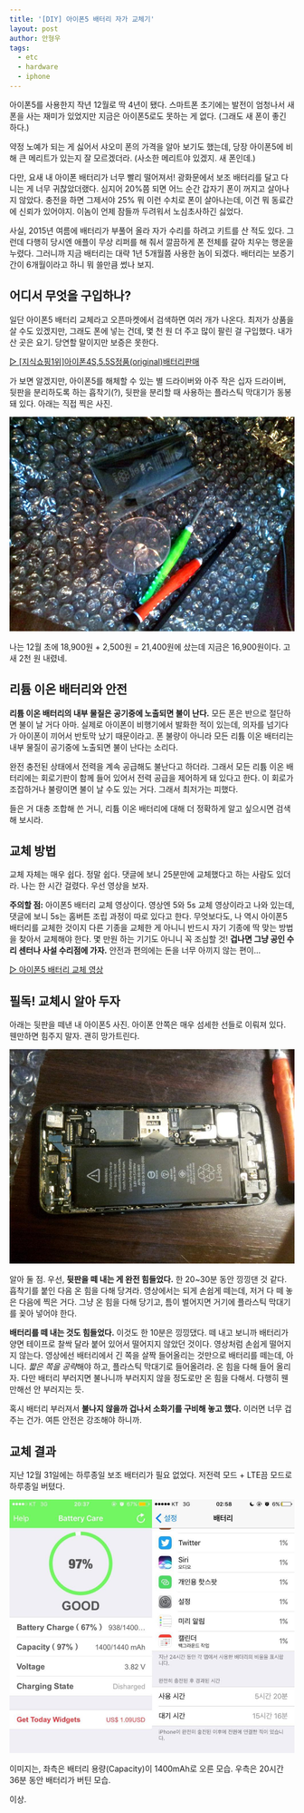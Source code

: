 ```yaml
---
title: '[DIY] 아이폰5 배터리 자가 교체기'
layout: post
author: 안형우
tags:
  - etc
  - hardware
  - iphone
---
```


아이폰5를 사용한지 작년 12월로 딱 4년이 됐다. 스마트폰 초기에는 발전이 엄청나서 새 폰을 사는 재미가 있었지만 지금은 아이폰5로도 못하는 게 없다. (그래도 새 폰이 좋긴 하다.)

약정 노예가 되는 게 싫어서 샤오미 폰의 가격을 알아 보기도 했는데, 당장 아이폰5에 비해 큰 메리트가 있는지 잘 모르겠더라. (사소한 메리트야 있겠지. 새 폰인데.)

다만, 요새 내 아이폰 배터리가 너무 빨리 떨어져서! 광화문에서 보조 배터리를 달고 다니는 게 너무 귀찮았더랬다. 심지어 20%쯤 되면 어느 순간 갑자기 폰이 꺼지고 살아나지 않았다. 충전을 하면 그제서야 25% 뭐 이런 수치로 폰이 살아나는데, 이건 뭐 동료간에 신뢰가 있어야지. 이놈이 언제 잠들까 두려워서 노심초사하긴 싫었다.

사실, 2015년 여름에 배터리가 부풀어 올라 자가 수리를 하려고 키트를 산 적도 있다. 그런데 다행히 당시엔 애플이 무상 리퍼를 해 줘서 깔끔하게 폰 전체를 갈아 치우는 행운을 누렸다. 그러니까 지금 배터리는 대략 1년 5개월쯤 사용한 놈이 되겠다. 배터리는 보증기간이 6개월이라고 하니 뭐 쓸만큼 썼나 보지.


## 어디서 무엇을 구입하나?

일단 아이폰5 배터리 교체라고 오픈마켓에서 검색하면 여러 개가 나온다. 최저가 상품을 살 수도 있겠지만, 그래도 폰에 넣는 건데, 몇 천 원 더 주고 많이 팔린 걸 구입했다. 내가 산 곳은 요기. 당연할 말이지만 보증은 못한다.

[▷ [지식쇼핑1위]아이폰4S,5.5S정품(original)배터리판매][1]

[1]: http://11st.kr/QR/P/1366347418

가 보면 알겠지만, 아이폰5를 해체할 수 있는 별 드라이버와 아주 작은 십자 드라이버, 뒷판을 분리하도록 하는 흡착기(?), 뒷판을 분리할 때 사용하는 플라스틱 막대기가 동봉돼 있다. 아래는 직접 찍은 사진. 

![](/uploads/2017-01/iphone-battery-change-kit.jpg)

나는 12월 초에 18,900원 + 2,500원 = 21,400원에 샀는데 지금은 16,900원이다. 고새 2천 원 내렸네.


## 리튬 이온 배터리와 안전

**리튬 이온 배터리의 내부 물질은 공기중에 노출되면 불이 난다.** 모든 폰은 반으로 절단하면 불이 날 거다 아마. 실제로 아이폰이 비행기에서 발화한 적이 있는데, 의자를 넘기다가 아이폰이 끼어서 반토막 났기 때문이라고. 폰 불량이 아니라 모든 리튬 이온 배터리는 내부 물질이 공기중에 노출되면 불이 난다는 소리다.

완전 충전된 상태에서 전력을 계속 공급해도 불난다고 하더라. 그래서 모든 리튬 이온 배터리에는 회로기판이 함께 들어 있어서 전력 공급을 제어하게 돼 있다고 한다. 이 회로가 조잡하거나 불량이면 불이 날 수도 있는 거다. 그래서 최저가는 피했다.

들은 거 대충 조합해 쓴 거니, 리튬 이온 배터리에 대해 더 정확하게 알고 싶으시면 검색해 보시라.


## 교체 방법

교체 자체는 매우 쉽다. 정말 쉽다. 댓글에 보니 25분만에 교체했다고 하는 사람도 있더라. 나는 한 시간 걸렸다. 우선 영상을 보자. 

**주의할 점:** 아이폰5 배터리 교체 영상이다. 영상엔 5와 5s 교체 영상이라고 나와 있는데, 댓글에 보니 5s는 홈버튼 조립 과정이 따로 있다고 한다. 무엇보다도, 나 역시 아이폰5 배터리를 교체한 것이지 다른 기종을 교체한 게 아니니 반드시 자기 기종에 딱 맞는 방법을 찾아서 교체해야 한다. 몇 만원 하는 기기도 아니니 꼭 조심할 것! **겁나면 그냥 공인 수리 센터나 사설 수리점에 가자.** 안전과 편의에는 돈을 너무 아끼지 않는 편이...

[▷ 아이폰5 배터리 교체 영상][battery-change]

[battery-change]: https://www.youtube.com/watch?v=_SWtkYC2x_s


## 필독! 교체시 알아 두자

아래는 뒷판을 떼낸 내 아이폰5 사진. 아이폰 안쪽은 매우 섬세한 선들로 이뤄져 있다. 웬만하면 힘주지 말자. 괜히 망가트린다.

![](/uploads/2017-01/iphone-open.jpg)

알아 둘 점. 우선, **뒷판을 떼 내는 게 완전 힘들었다.** 한 20~30분 동안 낑낑댄 것 같다. 흡착기를 붙인 다음 온 힘을 다해 당겨라. 영상에서는 되게 손쉽게 떼는데, 저거 다 떼 놓은 다음에 찍은 거다. 그냥 온 힘을 다해 당기고, 틈이 벌어지면 거기에 플라스틱 막대기를 꽂아 넣어야 한다.

**배터리를 떼 내는 것도 힘들었다.** 이것도 한 10분은 낑낑댔다. 떼 내고 보니까 배터리가 양면 테이프로 찰싹 달라 붙어 있어서 떨어지지 않았던 것이다. 영상처럼 손쉽게 떨어지지 않는다. 영상에선 배터리에서 긴 쪽을 살짝 들어올리는 것만으로 배터리를 떼는데, 아니다. *짧은 쪽을 공략*해야 하고, 플라스틱 막대기로 들어올려라. 온 힘을 다해 들어 올리자. 다만 배터리 부러지면 불나니까 부러지지 않을 정도로만 온 힘을 다해서. 다행히 웬만해선 안 부러지는 듯.

혹시 배터리 부러져서 **불나지 않을까 겁나서 소화기를 구비해 놓고 했다.** 이러면 너무 겁주는 건가. 여튼 안전은 강조해야 하니까.


## 교체 결과

지난 12월 31일에는 하루종일 보조 배터리가 필요 없었다. 저전력 모드 + LTE끔 모드로 하루종일 버텼다.

![](/uploads/2017-01/iphone-battery-change-result.jpg)

이미지는, 좌측은 배터리 용량(Capacity)이 1400mAh로 오른 모습. 우측은 20시간 36분 동안 배터리가 버틴 모습.

이상.








